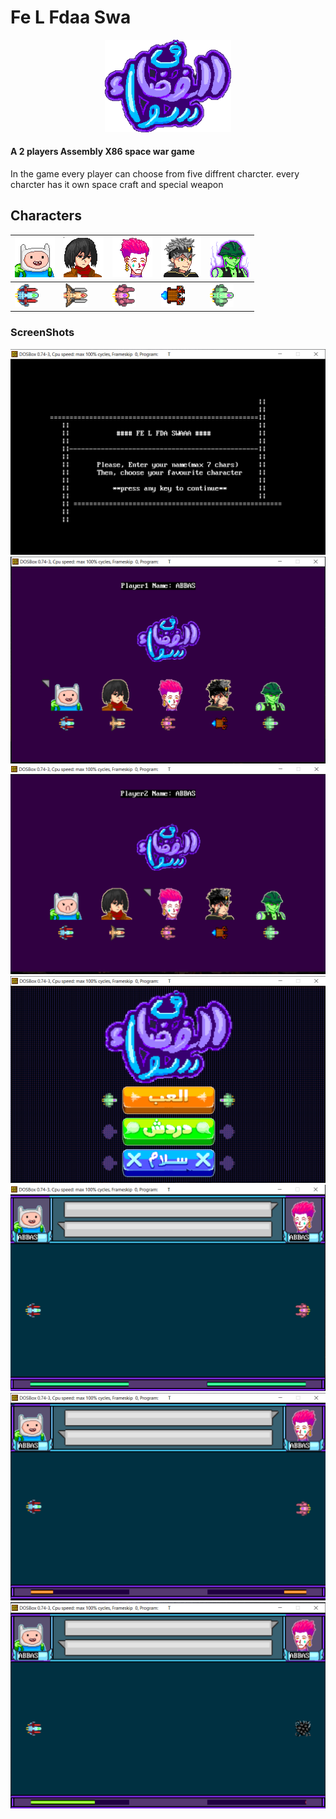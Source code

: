 # Fe L Fdaa Swa
<p align="center" width="100%">
    <img width="40%" src="Art/logo2.png"> 
</p>

#### A 2 players Assembly X86 space war game
In the game every player can choose from five diffrent charcter. every charcter has it own space craft and special weapon 
## Characters



<img width="100%" src="https://github.com/Mostafa-wael/Fe-L-fdaa-swa/blob/main/Art/Fenn.png">|<img width="100%" src="https://github.com/Mostafa-wael/Fe-L-fdaa-swa/blob/main/Art/Mikasa.png">|<img width="100%" src="https://github.com/Mostafa-wael/Fe-L-fdaa-swa/blob/main/Art/Hisoka.png">|<img width="100%" src="https://github.com/Mostafa-wael/Fe-L-fdaa-swa/blob/main/Art/Asta.png">|<img width="100%" src="https://github.com/Mostafa-wael/Fe-L-fdaa-swa/blob/main/Art/Mereum.png">
----------------------------------|---------------------------------------|---------------------------------------|-------------------------------------|---
<img width="60%" src="https://github.com/Mostafa-wael/Fe-L-fdaa-swa/blob/main/Art/Fenn Plane.png">|<img width="60%" src="https://github.com/Mostafa-wael/Fe-L-fdaa-swa/blob/main/Art/Mikasa Plane.png">|<img width="60%" src="https://github.com/Mostafa-wael/Fe-L-fdaa-swa/blob/main/Art/Hisoka Plane.png">|<img width="60%" src="https://github.com/Mostafa-wael/Fe-L-fdaa-swa/blob/main/Art/Asta%20plane.png">|<img width="60%" src="https://github.com/Mostafa-wael/Fe-L-fdaa-swa/blob/main/Art/Meruem%20Plane.png">


### ScreenShots
![First Screen](https://github.com/Mostafa-wael/Fe-L-fdaa-swa/blob/main/ScreenShots/first_screen.PNG)
![First Player](https://github.com/Mostafa-wael/Fe-L-fdaa-swa/blob/main/ScreenShots/first_player.PNG)
![Second Player](https://github.com/Mostafa-wael/Fe-L-fdaa-swa/blob/main/ScreenShots/second_player.PNG)
![main](https://github.com/Mostafa-wael/Fe-L-fdaa-swa/blob/main/ScreenShots/main.PNG)
![In game](https://github.com/Mostafa-wael/Fe-L-fdaa-swa/blob/main/ScreenShots/In_game.PNG)
![In game2](https://github.com/Mostafa-wael/Fe-L-fdaa-swa/blob/main/ScreenShots/In_game2.PNG)
![In game3](https://github.com/Mostafa-wael/Fe-L-fdaa-swa/blob/main/ScreenShots/In_game3.PNG)

